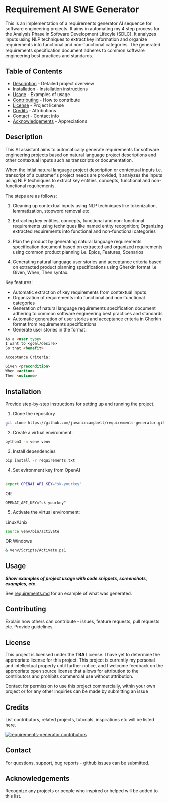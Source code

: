 # Requirement AI SWE Generator

This is an implementation of a requirements generator AI sequence for software engineering projects. It aims in automating my 4 step process for the Analysis Phase in Software Development Lifecyle (SDLC). It analyzes inputs using NLP techniques to extract key information and organize requirements into functional and non-functional categories. The generated requirements specification document adheres to common software engineering best practices and standards.

## Table of Contents

- [Description](#description) - Detailed project overview
- [Installation](#installation) - Installation instructions
- [Usage](#usage) - Examples of usage
- [Contributing](#contributing) - How to contribute
- [License](#license) - Project license
- [Credits](#credits) - Attributions
- [Contact](#contact) - Contact info
- [Acknowledgements](#acknowledgements) - Appreciations

## Description

This AI assistant aims to automatically generate requirements for software engineering projects based on natural language project descriptions and other contextual inputs such as transcripts or documentation.

When the intial natural language project description or contextual inputs i.e. transcript of a customer's project needs are provided, it analyzes the inputs using NLP techniques to extract key entities, concepts, functional and non-functional requirements.

The steps are as follows:

1. Cleaning up contextual inputs using NLP techniques like tokenization, lemmatization, stopword removal etc.

2. Extracting key entities, concepts, functional and non-functional requirements using techniques like named entity recognition; Organizing extracted requirements into functional and non-functional categories

3. Plan the product by generating natural language requirements specification document based on extracted and organized requirements using common product planning i.e. Epics, Features, Scenarios

4. Generating natural language user stories and acceptance criteria based on extracted product planning specifications using Gherkin format i.e Given, When, Then syntax.

Key features:

- Automatic extraction of key requirements from contextual inputs
- Organization of requirements into functional and non-functional categories
- Generation of natural language requirements specification document adhering to common software engineering best practices and standards
- Automatic generation of user stories and acceptance criteria in Gherkin format from requirements specifications
- Generate user stories in the format:

```markdown
As a <user type>
I want to <goal/desire>
So that <benefit>

Acceptance Criteria:

Given <precondition>
When <action>
Then <outcome>
```

## Installation

Provide step-by-step instructions for setting up and running the project.

1. Clone the repository

```bash
git clone https://github.com/javaniecampbell/requirements-generator.git
```

2. Create a virtual environment:

```bash
python3 -m venv venv
```

3. Install dependencies
```bash
pip install -r requirements.txt
```

4. Set evironment key from OpenAI

```bash

export OPENAI_API_KEY="sk-yourkey"

```

OR

```env
OPENAI_API_KEY="sk-yourkey"
```


5. Activate the virtual environment:

Linux/Unix

```bash
source venv/bin/activate
```

OR Windows

```bash
& venv/Scripts/Activate.ps1
```

## Usage

**_Show examples of project usage with code snippets, screenshots, examples, etc._**

See [requirements.md](requirements.md) for an example of what was generated.

## Contributing

Explain how others can contribute - issues, feature requests, pull requests etc. Provide guidelines.

## License

This project is licensed under the **TBA** License. I have yet to determine the appropriate license for this project. This project is currently my personal and intellectual property until further notice, and I welcome feedback on the appropriate open source license that allows for attribution to the contributors and prohibits commercial use without attribution.

Contact for permission to use this project commercially, within your own project or for any other inquiries can be made by submitting an issue

## Credits

List contributors, related projects, tutorials, inspirations etc will be listed here.


[![requirements-generator contributors](https://contrib.rocks/image?repo=javaniecampbell/requirements-generator)](https://github.com/javaniecampbell/requirements-generator/graphs/contributors)

## Contact

For questions, support, bug reports - github issues can be submitted.

## Acknowledgements

Recognize any projects or people who inspired or helped will be added to this list.
